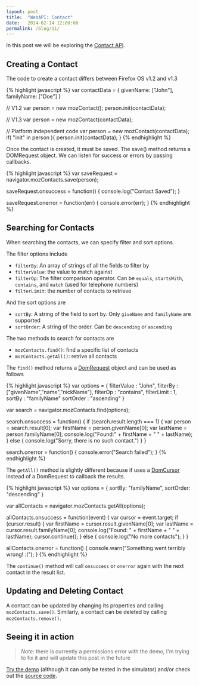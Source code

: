 ```yaml
---
layout: post
title:  "WebAPI: Contact"
date:   2014-02-14 12:00:00
permalink: /blog/11/
---
```


In this post we will be exploring the [Contact API](https://developer.mozilla.org/en-US/docs/WebAPI/Contacts). 

## Creating a Contact

The code to create a contact differs between Firefox OS v1.2 and v1.3

{% highlight javascript %}
var contactData = {
  givenName: ["John"],
  familyName: ["Doe"]
}

// V1.2
var person = new mozContact();
person.init(contactData);

// V1.3
var person = new mozContact(contactData);

// Platform independent code
var person = new mozContact(contactData);
if( "init" in person ){
	person.init(contactData);
}
{% endhighlight %}

Once the contact is created, it must be saved. The save() method returns a DOMRequest object. We can listen for success or errors by passing callbacks.

{% highlight javascript %}
var saveRequest = navigator.mozContacts.save(person);

saveRequest.onsuccess = function() {
	console.log("Contact Saved");
}

saveRequest.onerror = function(err) {
	console.error(err);
}
{% endhighlight %}

## Searching for Contacts

When searching the contacts, we can specify filter and sort options.

The filter options include

* `filterBy`: An array of strings of all the fields to filter by
* `filterValue`: the value to match against
* `filterOp`: The filter comparison operator. Can be `equals`, `startsWith`, `contains`, and `match` (used for telephone numbers)
* `filterLimit`: the number of contacts to retrieve

And the sort options are

* `sortBy`: A string of the field to sort by. Only `giveName` and `familyName` are supported
* `sortOrder`: A string of the order. Can be `descending` or `ascending`

The two methods to search for contacts are

* `mozContacts.find()`: find a specific list of contacts
* `mozContacts.getAll()`: retrive all contacts

The `find()` method returns a [DomRequest](https://developer.mozilla.org/en-US/docs/Web/API/DOMRequest) object and can be used as follows

{% highlight javascript %}
var options = {
  filterValue : "John",
  filterBy    : ["givenName","name","nickName"],
  filterOp    : "contains",
  filterLimit : 1,
  sortBy      : "familyName"
  sortOrder   : "ascending"
}

var search = navigator.mozContacts.find(options);

search.onsuccess = function() {
  if (search.result.length === 1) {
    var person = search.result[0];
	var firstName = person.givenName[0];
	var lastName = person.familyName[0];
    console.log("Found:" + firstName + " " + lastName);
  } else {
    console.log("Sorry, there is no such contact.")
  }
}

search.onerror = function() {
  console.error("Search failed");
}
{% endhighlight %}

The `getAll()` method is slightly different because if uses a [DomCursor](https://developer.mozilla.org/en-US/docs/Web/API/DOMCursor) instead of a DomRequest to callback the results.

{% highlight javascript %}
var options = {
	sortBy: "familyName",
	sortOrder: "descending"
}
	
var allContacts = navigator.mozContacts.getAll(options);

allContacts.onsuccess = function(event) {
  var cursor = event.target;
  if (cursor.result) {
	var firstName = cursor.result.givenName[0];
	var lastName = cursor.result.familyName[0];
    console.log("Found: " + firstName + " " + lastName);
    cursor.continue(); 
  } else {
    console.log("No more contacts");
  }
}

allContacts.onerror = function() {
  console.warn("Something went terribly wrong! :(");
}
{% endhighlight %}

The `continue()` method will call `onsuccess` or `onerror` again with the next contact in the result list.

## Updating and Deleting Contact

A contact can be updated by changing its properties and calling `mozContacts.save()`. Similarly, a contact can be deleted by calling `mozContacts.remove()`.

## Seeing it in action

> *Note:* there is currently a permissions error with the demo, I'm trying to fix it and will update this post in the future

[Try the demo](/demos/10/) (although it can only be tested in the simulator) and/or check out the [source code](https://github.com/NakedFerret/NakedFerret.github.io/tree/master/demos/10).
